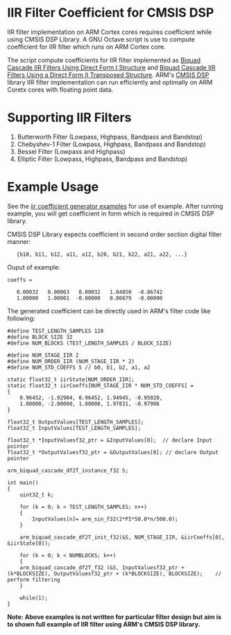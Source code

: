 # IIR Filter Coefficient for CMSIS DSP

IIR filter implementation on ARM Cortex cores requires coefficient while using CMSIS DSP Library. A GNU Octave script is use to compute coefficient for IIR filter which runs on ARM Cortex core.  
  
The script compute coefficients for IIR filter implemented as [Biquad Cascade IIR Filters Using Direct Form I Structure](https://www.keil.com/pack/doc/CMSIS/DSP/html/group__BiquadCascadeDF1.html) and [Biquad Cascade IIR Filters Using a Direct Form II Transposed Structure](https://www.keil.com/pack/doc/CMSIS/DSP/html/group__BiquadCascadeDF2T.html). ARM's [CMSIS DSP](https://www.keil.com/pack/doc/CMSIS/DSP/html/index.html) library IIR filter implementation can run efficiently and optimally on ARM Coretx cores with floating point data.
  
  
# Supporting IIR Filters
1. Butterworth Filter (Lowpass, Highpass, Bandpass and Bandstop)  
2. Chebyshev-1 Filter (Lowpass, Highpass, Bandpass and Bandstop)  
3. Bessel Filter (Lowpass and Highpass)  
4. Elliptic Filter (Lowpass, Highpass, Bandpass and Bandstop)  

# Example Usage
  
See the [iir coefficient generator examples]() for use of example. After running example, you will get coefficient in form which is required in CMSIS DSP library.
  
CMSIS DSP Library expects coefficient in second order section digital filter manner:
```
   {b10, b11, b12, a11, a12, b20, b21, b22, a21, a22, ...}
```
Ouput of example:
```
coeffs =

   0.00032   0.00063   0.00032   1.84850  -0.86742
   1.00000   1.00001  -0.00000   0.86679  -0.00000
```
  
The generated coefficient can be directly used in ARM's filter code like following:
  
```
#define TEST_LENGTH_SAMPLES 128
#define BLOCK_SIZE 32
#define NUM_BLOCKS (TEST_LENGTH_SAMPLES / BLOCK_SIZE)

#define NUM_STAGE_IIR 2
#define NUM_ORDER_IIR (NUM_STAGE_IIR * 2)
#define NUM_STD_COEFFS 5 // b0, b1, b2, a1, a2

static float32_t iirState[NUM_ORDER_IIR];
static float32_t iirCoeffs[NUM_STAGE_IIR * NUM_STD_COEFFS] = 
{
    0.96452, -1.92904, 0.96452, 1.94945, -0.95020,
    1.00000, -2.00000, 1.00000, 1.97831, -0.97906
}

float32_t OutputValues[TEST_LENGTH_SAMPLES];
float32_t InputValues[TEST_LENGTH_SAMPLES];

float32_t *InputValuesf32_ptr = &InputValues[0];  // declare Input pointer 
float32_t *OutputValuesf32_ptr = &OutputValues[0]; // declare Output pointer

arm_biquad_cascade_df2T_instance_f32 S;

int main()
{
    uint32_t k;
    
    for (k = 0; k < TEST_LENGTH_SAMPLES; n++)
    {
  	    InputValues[n]= arm_sin_f32(2*PI*50.0*n/500.0);
    }
    
    arm_biquad_cascade_df2T_init_f32(&S, NUM_STAGE_IIR, &iirCoeffs[0], &iirState[0]);
    
    for (k = 0; k < NUMBLOCKS; k++)
    {
	arm_biquad_cascade_df2T_f32 (&S, InputValuesf32_ptr + (k*BLOCKSIZE), OutputValuesf32_ptr + (k*BLOCKSIZE), BLOCKSIZE);    // perform filtering
    }
    
    while(1);
}
```  
  
**Note: Above examples is not written for particular filter design but aim is to shown full example of IIR filter using ARM's CMSIS DSP library.**
